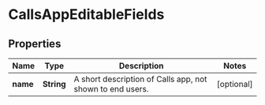 

# CallsAppEditableFields


## Properties

| Name | Type | Description | Notes |
|------------ | ------------- | ------------- | -------------|
|**name** | **String** | A short description of Calls app, not shown to end users. |  [optional] |



